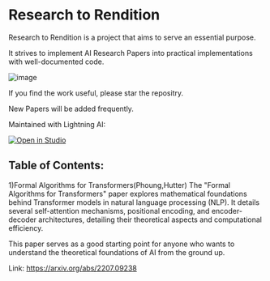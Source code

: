 # Research to Rendition

Research to Rendition is a project that aims to serve an essential purpose. 

It strives to implement AI Research Papers into practical implementations with well-documented code. 

![image](https://github.com/user-attachments/assets/5167114a-e418-483d-99e0-5c2a089036a9)

If you find the work useful, please star the repositry.

New Papers will be added frequently.

Maintained with Lightning AI:

<a target="_blank" href="https://lightning.ai/new?repo_url=https%3A%2F%2Fgithub.com%2FParagEkbote%2FResearch-To-Rendition">
  <img src="https://pl-bolts-doc-images.s3.us-east-2.amazonaws.com/app-2/studio-badge.svg" alt="Open in Studio" />
</a>

## Table of Contents:

1)Formal Algorithms for Transformers(Phoung,Hutter)
The "Formal Algorithms for Transformers" paper explores mathematical foundations behind Transformer models in natural language processing (NLP). It details several self-attention mechanisms, positional encoding, and encoder-decoder architectures, detailing their theoretical aspects and computational efficiency. 

This paper serves as a good starting point for anyone who wants to understand the theoretical foundations of AI from the ground up.

Link: https://arxiv.org/abs/2207.09238



